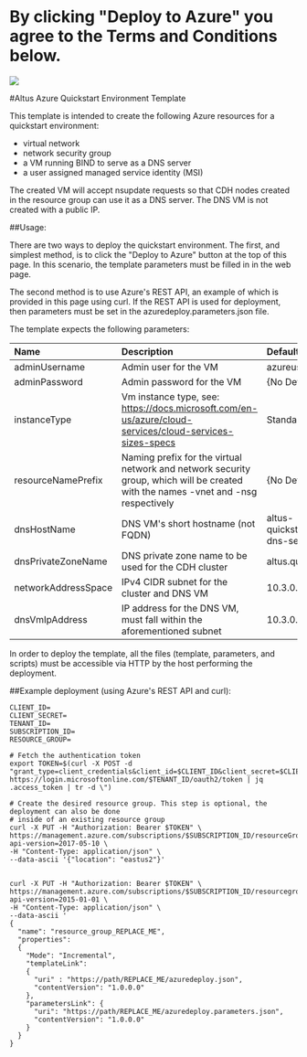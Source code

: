 # By clicking "Deploy to Azure" you agree to the Terms and Conditions below.

<a href="https://portal.azure.com/#create/Microsoft.Template/uri/https%3A%2F%2Fraw.githubusercontent.com%2Fchi42%2Fazure%2Fmaster%2Fquickstart%2Fazuredeploy.json" target="_blank">
    <img src="http://azuredeploy.net/deploybutton.png" />
</a>

#Altus Azure Quickstart Environment Template

This template is intended to create the following Azure resources for a quickstart environment:
  * virtual network
  * network security group
  * a VM running BIND to serve as a DNS server
  * a user assigned managed service identity (MSI)

The created VM will accept nsupdate requests so that CDH nodes created in the
resource group can use it as a DNS server. The DNS VM is not created with a public IP.

##Usage:

There are two ways to deploy the quickstart environment. The first, and simplest method,
is to click the "Deploy to Azure" button at the top of this page. In this scenario, the
template parameters must be filled in in the web page.

The second method is to use Azure's REST API, an example of which is provided in this
page using curl. If the REST API is used for deployment, then parameters must be set in the
azuredeploy.parameters.json file.

The template expects the following parameters:

| Name   | Description | Default Value |
|:--- |:---|:---|
| adminUsername | Admin user for the VM | azureuser |
| adminPassword | Admin password for the VM | {No Default} |
| instanceType | Vm instance type, see: https://docs.microsoft.com/en-us/azure/cloud-services/cloud-services-sizes-specs | Standard_A2_v2 |
| resourceNamePrefix | Naming prefix for the virtual network and network security group, which will be created with the names <PREFIX>-vnet and <PREFIX>-nsg respectively | {No Default} |
| dnsHostName | DNS VM's short hostname (not FQDN) | altus-quickstart-dns-server |
| dnsPrivateZoneName | DNS private zone name to be used for the CDH cluster | altus.quickstart |
| networkAddressSpace | IPv4 CIDR subnet for the cluster and DNS VM | 10.3.0.4 |
| dnsVmIpAddress | IP address for the DNS VM, must fall within the aforementioned subnet | 10.3.0.0/24 |

In order to deploy the template, all the files (template, parameters, and scripts)
must be accessible via HTTP by the host performing the deployment.

##Example deployment (using Azure's REST API and curl):

```
CLIENT_ID=
CLIENT_SECRET=
TENANT_ID=
SUBSCRIPTION_ID=
RESOURCE_GROUP=

# Fetch the authentication token
export TOKEN=$(curl -X POST -d "grant_type=client_credentials&client_id=$CLIENT_ID&client_secret=$CLIENT_SECRET&resource=https%3A%2F%2Fmanagement.azure.com%2F" https://login.microsoftonline.com/$TENANT_ID/oauth2/token | jq .access_token | tr -d \")

# Create the desired resource group. This step is optional, the deployment can also be done
# inside of an existing resource group
curl -X PUT -H "Authorization: Bearer $TOKEN" \
https://management.azure.com/subscriptions/$SUBSCRIPTION_ID/resourceGroups/$RESOURCE_GROUP?api-version=2017-05-10 \
-H "Content-Type: application/json" \
--data-ascii '{"location": "eastus2"}'


curl -X PUT -H "Authorization: Bearer $TOKEN" \
https://management.azure.com/subscriptions/$SUBSCRIPTION_ID/resourcegroups/$RESOURCE_GROUP/providers/Microsoft.Resources/deployments/nwongdeploy?api-version=2015-01-01 \
-H "Content-Type: application/json" \
--data-ascii '
{
  "name": "resource_group_REPLACE_ME",
  "properties":
  {
    "Mode": "Incremental",
    "templateLink":
    {
      "uri" : "https://path/REPLACE_ME/azuredeploy.json",
      "contentVersion": "1.0.0.0"
    },
    "parametersLink": {
      "uri": "https://path/REPLACE_ME/azuredeploy.parameters.json",
      "contentVersion": "1.0.0.0"
    }
  }
}
```
